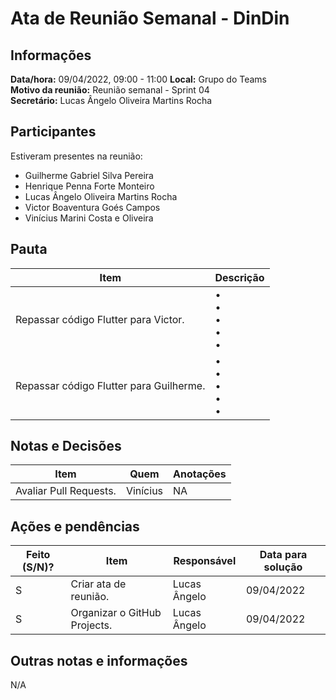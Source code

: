 # Ata de Reunião Semanal - DinDin

## Informações
**Data/hora:** 09/04/2022, 09:00 - 11:00
**Local:** Grupo do Teams  
**Motivo da reunião:** Reunião semanal - Sprint 04  
**Secretário:** Lucas Ângelo Oliveira Martins Rocha

## Participantes
Estiveram presentes na reunião:
- Guilherme Gabriel Silva Pereira
- Henrique Penna Forte Monteiro
- Lucas Ângelo Oliveira Martins Rocha
- Victor Boaventura Goés Campos
- Vinícius Marini Costa e Oliveira

## Pauta

Item | Descrição
---- | ----
Repassar código Flutter para Victor. | • <br>• <br>• <br>• <br>• 
Repassar código Flutter para Guilherme. | • <br>• <br>• <br>• <br>• 

## Notas e Decisões
Item | Quem | Anotações |
---- | ---- | ---- |
Avaliar Pull Requests. | Vinícius  | NA |


## Ações e pendências
| Feito (S/N)? | Item | Responsável | Data para solução |
| ---- | ---- | ---- | ---- |
| S | Criar ata de reunião. | Lucas Ângelo | 09/04/2022 |
| S | Organizar o GitHub Projects. | Lucas Ângelo | 09/04/2022 |

## Outras notas e informações
N/A
